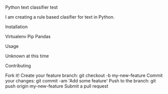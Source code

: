 Python text classifier test

I am creating a rule based clasifier for text in Python. 


Installation

Virtualenv
Pip
Pandas


Usage

Unknown at this time


Contributing

Fork it!
Create your feature branch: git checkout -b my-new-feature
Commit your changes: git commit -am 'Add some feature'
Push to the branch: git push origin my-new-feature
Submit a pull request